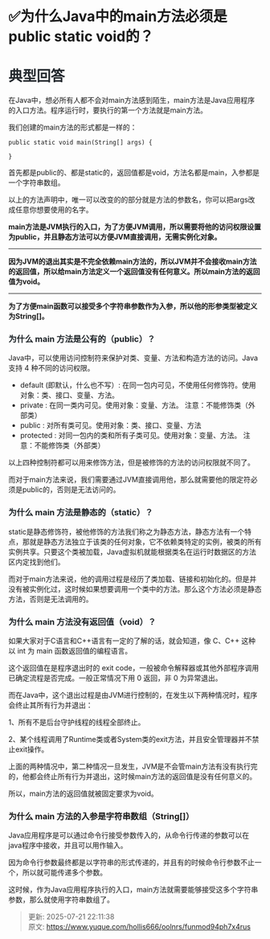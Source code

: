 # ✅为什么Java中的main方法必须是public static void的？

# <font style="color:rgb(36, 41, 46);">典型回答</font>
在Java中，想必所有人都不会对main方法感到陌生，main方法是Java应用程序的入口方法。程序运行时，要执行的第一个方法就是main方法。



我们创建的main方法的形式都是一样的：

<font style="color:rgb(36, 41, 46);"></font>

```plain
public static void main(String[] args) {

}
```



首先都是public的、都是static的，返回值都是void，方法名都是main，入参都是一个字符串数组。



以上的方法声明中，唯一可以改变的的部分就是方法的参数名，你可以把args改成任意你想要使用的名字。



**main方法是JVM执行的入口，为了方便JVM调用，所以需要将他的访问权限设置为public，并且静态方法可以方便JVM直接调用，无需实例化对象。**

****

**因为JVM的退出其实是不完全依赖main方法的，所以JVM并不会接收main方法的返回值，所以给main方法定义一个返回值没有任何意义。所以main方法的返回值为void。**

****

**为了方便main函数可以接受多个字符串参数作为入参，所以他的形参类型被定义为String[]。**

<font style="color:rgb(36, 41, 46);"></font>

### <font style="color:rgb(29, 35, 39);">为什么 main 方法是公有的（public）？</font>
Java中，可以使用访问控制符来保护对类、变量、方法和构造方法的访问。Java 支持 4 种不同的访问权限。



+ default (即默认，什么也不写）: 在同一包内可见，不使用任何修饰符。使用对象：类、接口、变量、方法。
+ private : 在同一类内可见。使用对象：变量、方法。 注意：不能修饰类（外部类）
+ public : 对所有类可见。使用对象：类、接口、变量、方法
+ protected : 对同一包内的类和所有子类可见。使用对象：变量、方法。 注意：不能修饰类（外部类）



以上四种控制符都可以用来修饰方法，但是被修饰的方法的访问权限就不同了。



而对于main方法来说，我们需要通过JVM直接调用他，那么就需要他的限定符必须是public的，否则是无法访问的。

### <font style="color:rgb(29, 35, 39);">为什么 main 方法是静态的（static）？</font>
static是静态修饰符，被他修饰的方法我们称之为静态方法，静态方法有一个特点，那就是静态方法独立于该类的任何对象，它不依赖类特定的实例，被类的所有实例共享。只要这个类被加载，Java虚拟机就能根据类名在运行时数据区的方法区内定找到他们。



而对于main方法来说，他的调用过程是经历了类加载、链接和初始化的。但是并没有被实例化过，这时候如果想要调用一个类中的方法。那么这个方法必须是静态方法，否则是无法调用的。

<font style="color:rgb(36, 41, 46);"></font>

### <font style="color:rgb(29, 35, 39);">为什么 main 方法没有返回值（void）？</font>


如果大家对于C语言和C++语言有一定的了解的话，就会知道，像 C、C++ 这种以 int 为 main 函数返回值的编程语言。



这个返回值在是程序退出时的 exit code，一般被命令解释器或其他外部程序调用已确定流程是否完成。一般正常情况下用 0 返回，非 0 为异常退出。



而在Java中，这个退出过程是由JVM进行控制的，在发生以下两种情况时，程序会终止其所有行为并退出：



1、所有不是后台守护线程的线程全部终止。 

2、某个线程调用了Runtime类或者System类的exit方法，并且安全管理器并不禁止exit操作。



上面的两种情况中，第二种情况一旦发生，JVM是不会管main方法有没有执行完的，他都会终止所有行为并退出，这时候main方法的返回值是没有任何意义的。



所以，main方法的返回值就被固定要求为void。

<font style="color:rgb(36, 41, 46);"></font>

### 为什么 main 方法的入参是字符串数组（String[]）
Java应用程序是可以通过命令行接受参数传入的，从命令行传递的参数可以在java程序中接收，并且可以用作输入。



因为命令行参数最终都是以字符串的形式传递的，并且有的时候命令行参数不止一个，所以就可能传递多个参数。

这时候，作为Java应用程序执行的入口，main方法就需要能够接受这多个字符串参数，那么就使用字符串数组了。





> 更新: 2025-07-21 22:11:38  
> 原文: <https://www.yuque.com/hollis666/oolnrs/funmod94ph7x4rus>